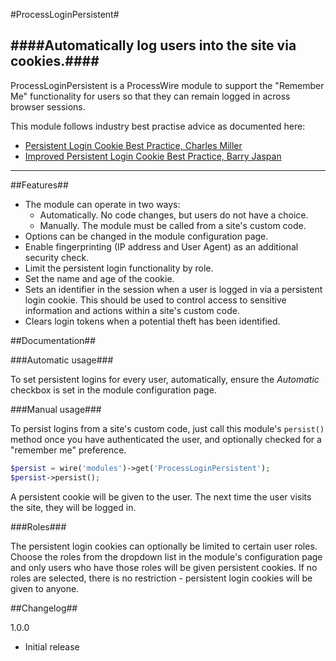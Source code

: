 #ProcessLoginPersistent#

####Automatically log users into the site via cookies.####
-----------------------------

ProcessLoginPersistent is a ProcessWire module to support the "Remember Me" functionality for users so that they can remain logged in across browser sessions.

This module follows industry best practise advice as documented here:

* [Persistent Login Cookie Best Practice, Charles Miller](http://fishbowl.pastiche.org/2004/01/19/persistent_login_cookie_best_practice/)
* [Improved Persistent Login Cookie Best Practice, Barry Jaspan](http://jaspan.com/improved_persistent_login_cookie_best_practice)

- - -

##Features##

* The module can operate in two ways:
	* Automatically. No code changes, but users do not have a choice.
	* Manually. The module must be called from a site's custom code.
* Options can be changed in the module configuration page.
* Enable fingerprinting (IP address and User Agent) as an additional security check.
* Limit the persistent login functionality by role.
* Set the name and age of the cookie.
* Sets an identifier in the session when a user is logged in via a persistent login cookie. This should be used to control access to sensitive information and actions within a site's custom code.
* Clears login tokens when a potential theft has been identified.


##Documentation##


###Automatic usage###

To set persistent logins for every user, automatically, ensure the _Automatic_ checkbox is set in the module configuration page.


###Manual usage###

To persist logins from a site's custom code, just call this module's `persist()` method once you have authenticated the user, and optionally checked for a "remember me" preference.

```php
$persist = wire('modules')->get('ProcessLoginPersistent');
$persist->persist();
```

A persistent cookie will be given to the user. The next time the user visits the site, they will be logged in.


###Roles###

The persistent login cookies can optionally be limited to certain user roles. Choose the roles from the dropdown list in the module's configuration page and only users who have those roles will be given persistent cookies. If no roles are selected, there is no restriction - persistent login cookies will be given to anyone.


##Changelog##

1.0.0
* Initial release